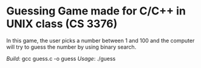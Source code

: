 Guessing Game made for C/C++ in UNIX class (CS 3376)
====================================================
In this game, the user picks a number between 1 and 100 and the computer will try to guess the number by using binary search.


*Build*:
	gcc guess.c -o guess
*Usage*:
	./guess
